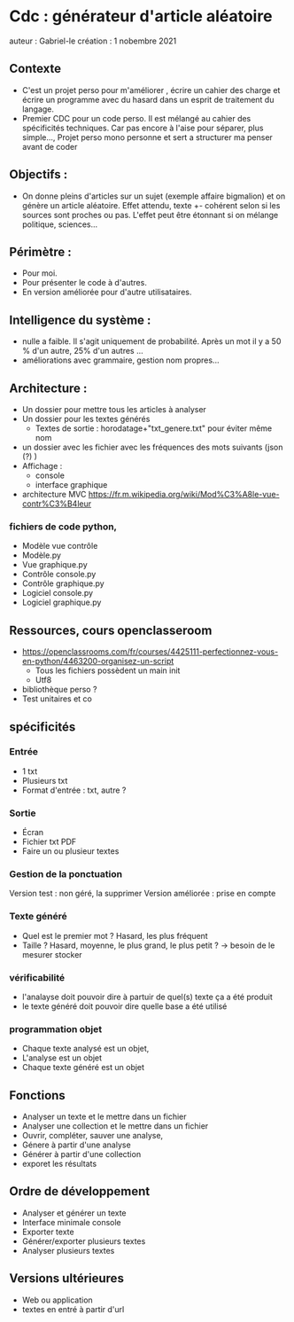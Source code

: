 # Cdc : générateur d'article aléatoire
auteur : Gabriel-le
création : 1 nobembre 2021

## Contexte 
- C'est un projet perso pour m'améliorer , écrire un cahier des charge et écrire un programme avec du hasard dans un esprit de traitement du langage.
- Premier CDC pour un code perso. Il est  mélangé au cahier des spécificités techniques. Car pas encore à l'aise pour séparer, plus simple..., Projet perso mono personne et sert a structurer ma penser avant de coder

## Objectifs : 
- On donne pleins d'articles sur un sujet (exemple affaire bigmalion) et on génère un article aléatoire.
Effet attendu, texte +- cohérent selon si les sources sont proches ou pas. L'effet peut être étonnant si on mélange politique, sciences...

## Périmètre : 
- Pour moi. 
- Pour présenter le code à d'autres.
- En version améliorée pour d'autre utilisataires.

## Intelligence du système :
- nulle a faible. Il s'agit uniquement de probabilité. Après un mot il y a 50 % d'un autre, 25% d'un autres ...
- améliorations avec grammaire, gestion nom propres...


## Architecture :
- Un dossier pour mettre tous les articles à analyser
- Un dossier pour les textes générés
    - Textes de sortie : horodatage+"txt_genere.txt" pour éviter même nom
- un dossier avec les fichier avec les fréquences des mots suivants (json (?) )
- Affichage :
    - console
    - interface graphique
- architecture MVC https://fr.m.wikipedia.org/wiki/Mod%C3%A8le-vue-contr%C3%B4leur
### fichiers de code python, 
- Modèle vue contrôle
- Modèle.py
- Vue graphique.py
- Contrôle console.py
- Contrôle graphique.py
- Logiciel console.py
- Logiciel graphique.py

## Ressources, cours openclasseroom
- https://openclassrooms.com/fr/courses/4425111-perfectionnez-vous-en-python/4463200-organisez-un-script
    - Tous les fichiers possèdent un main init
    - Utf8
- bibliothèque perso ?
- Test unitaires et co

## spécificités
### Entrée
- 1 txt
- Plusieurs txt
- Format d'entrée : txt, autre ?
### Sortie
- Écran
- Fichier txt PDF
- Faire un ou plusieur textes
### Gestion de la ponctuation
Version test : non géré, la supprimer
Version améliorée : prise en compte
### Texte généré
- Quel est le premier mot ? Hasard, les plus fréquent
- Taille ? Hasard, moyenne, le plus grand, le plus petit ? -> besoin de le mesurer stocker
### vérificabilité 
- l'analayse doit pouvoir dire à partuir de quel(s) texte ça a été produit
- le texte généré doit pouvoir dire quelle base a été utilisé 
### programmation objet
- Chaque texte analysé est un objet,
- L'analyse est un objet 
- Chaque texte généré est un objet
## Fonctions
- Analyser un texte et le mettre dans un fichier 
- Analyser une collection et le mettre dans un fichier 
- Ouvrir, compléter, sauver une analyse, 
- Génere à partir d'une analyse
- Générer à partir d'une collection
- exporet les résultats
## Ordre de développement
- Analyser et générer un texte
- Interface minimale console
- Exporter texte
- Générer/exporter plusieurs textes
- Analyser plusieurs textes
## Versions ultérieures
- Web ou application
- textes en entré à partir d'url